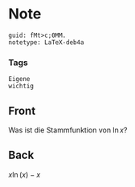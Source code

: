 # Note
```
guid: fMt>c;0MM.
notetype: LaTeX-deb4a
```

### Tags
```
Eigene
wichtig
```

## Front
Was ist die Stammfunktion von $\ln x$?

## Back
$x \ln (x)-x$
